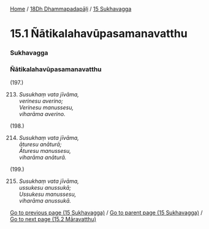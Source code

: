 
[Home](/) / [18Dh Dhammapadapāḷi](/tipitaka/18Dh.md) / [15 Sukhavagga](/tipitaka/18Dh/15.md)

# 15.1 Ñātikalahavūpasamanavatthu

### Sukhavagga

### Ñātikalahavūpasamanavatthu

(197.)

213. _Susukhaṃ vata jīvāma,_  
_verinesu averino;_  
_Verinesu manussesu,_  
_viharāma averino._  


(198.)

214. _Susukhaṃ vata jīvāma,_  
_āturesu anāturā;_  
_Āturesu manussesu,_  
_viharāma anāturā._  


(199.)

215. _Susukhaṃ vata jīvāma,_  
_ussukesu anussukā;_  
_Ussukesu manussesu,_  
_viharāma anussukā._  


[Go to previous page (15 Sukhavagga)](/tipitaka/18Dh/15.md) / [Go to parent page (15 Sukhavagga)](/tipitaka/18Dh/15.md) / [Go to next page (15.2 Māravatthu)](/tipitaka/18Dh/15/15.2.md)


